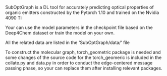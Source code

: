 SubOptGraph is a DL tool for accurately predicting optical properties of organic emitters constructed by the Pytorch 1.10 and trained on the Nvidia 4090 Ti 

Your can use the model parameters in the checkpoint file based on the Deep4Chem dataset or train the model on your own.

All the related data are listed in the 'SubOptGraph/data/' file

To construct the molecular graph, torch_geometric package is needed and some changes of the source code for the torch_geomeric is included in the collate.py and data.py in order to conduct the edge-centered message passing phase, so your can replace them after installing relevant packages.
